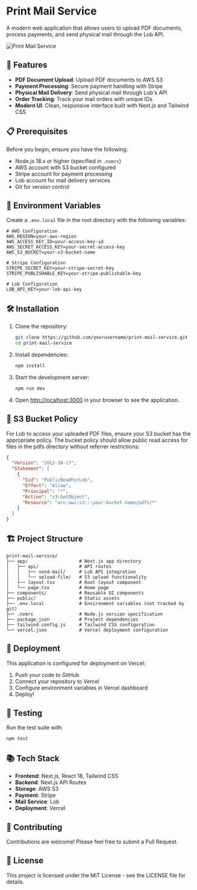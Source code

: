 # Print Mail Service

A modern web application that allows users to upload PDF documents, process payments, and send physical mail through the Lob API.

![Print Mail Service](https://i.imgur.com/example-image.png)

## 🚀 Features

- **PDF Document Upload**: Upload PDF documents to AWS S3
- **Payment Processing**: Secure payment handling with Stripe
- **Physical Mail Delivery**: Send physical mail through Lob's API
- **Order Tracking**: Track your mail orders with unique IDs
- **Modern UI**: Clean, responsive interface built with Next.js and Tailwind CSS

## 📋 Prerequisites

Before you begin, ensure you have the following:

- Node.js 18.x or higher (specified in `.nvmrc`)
- AWS account with S3 bucket configured
- Stripe account for payment processing
- Lob account for mail delivery services
- Git for version control

## 🔧 Environment Variables

Create a `.env.local` file in the root directory with the following variables:

```
# AWS Configuration
AWS_REGION=your-aws-region
AWS_ACCESS_KEY_ID=your-access-key-id
AWS_SECRET_ACCESS_KEY=your-secret-access-key
AWS_S3_BUCKET=your-s3-bucket-name

# Stripe Configuration
STRIPE_SECRET_KEY=your-stripe-secret-key
STRIPE_PUBLISHABLE_KEY=your-stripe-publishable-key

# Lob Configuration
LOB_API_KEY=your-lob-api-key
```

## 🛠️ Installation

1. Clone the repository:
   ```bash
   git clone https://github.com/yourusername/print-mail-service.git
   cd print-mail-service
   ```

2. Install dependencies:
   ```bash
   npm install
   ```

3. Start the development server:
   ```bash
   npm run dev
   ```

4. Open [http://localhost:3000](http://localhost:3000) in your browser to see the application.

## 📝 S3 Bucket Policy

For Lob to access your uploaded PDF files, ensure your S3 bucket has the appropriate policy. The bucket policy should allow public read access for files in the pdfs directory without referrer restrictions:

```json
{
  "Version": "2012-10-17",
  "Statement": [
    {
      "Sid": "PublicReadForLob",
      "Effect": "Allow",
      "Principal": "*",
      "Action": "s3:GetObject",
      "Resource": "arn:aws:s3:::your-bucket-name/pdfs/*"
    }
  ]
}
```

## 🏗️ Project Structure

```
print-mail-service/
├── app/                   # Next.js app directory
│   ├── api/               # API routes
│   │   ├── send-mail/     # Lob API integration
│   │   └── upload-file/   # S3 upload functionality
│   ├── layout.tsx         # Root layout component
│   └── page.tsx           # Home page
├── components/            # Reusable UI components
├── public/                # Static assets
├── .env.local             # Environment variables (not tracked by git)
├── .nvmrc                 # Node.js version specification
├── package.json           # Project dependencies
├── tailwind.config.js     # Tailwind CSS configuration
└── vercel.json            # Vercel deployment configuration
```

## 🚢 Deployment

This application is configured for deployment on Vercel:

1. Push your code to GitHub
2. Connect your repository to Vercel
3. Configure environment variables in Vercel dashboard
4. Deploy!

## 🧪 Testing

Run the test suite with:

```bash
npm test
```

## 📚 Tech Stack

- **Frontend**: Next.js, React 18, Tailwind CSS
- **Backend**: Next.js API Routes
- **Storage**: AWS S3
- **Payment**: Stripe
- **Mail Service**: Lob
- **Deployment**: Vercel

## 🤝 Contributing

Contributions are welcome! Please feel free to submit a Pull Request.

## 📄 License

This project is licensed under the MIT License - see the LICENSE file for details.
